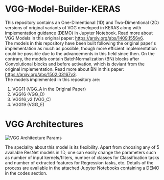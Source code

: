 # VGG-Model-Builder-KERAS

This repository contains an One-Dimentional (1D) and Two-Dimentional (2D) versions of original variants of VGG developed in KERAS along with implementation guidance (DEMO) in Jupyter Notebook. Read more about VGG Models in this original paper: https://arxiv.org/abs/1409.1556v6.  
The models in this repository have been built following the original paper's implementation as much as possible, though more efficient implementation could be possible due to the advancements in this field since then. On the contrary, the models contain BatchNormalization (BN) blocks after Convolutional blocks and before activation, which is deviant from the original implementation. Read more about BN in this paper: https://arxiv.org/abs/1502.03167v3.  
The models implemented in this repository are:
1. VGG11 (VGG_A in the Original Paper)
2. VGG16 (VGG_D)
3. VGG16_v2 (VGG_C)
4. VGG19 (VGG_E)

# VGG Architectures
![VGG Architecture Params](https://github.com/Sakib1263/1DResNet-KERAS/blob/main/Documents/ResNet.png "ResNet Parameters")  

The speciality about this model is its flexibility. Apart from choosing any of 5 available ResNet models in 1D, one can easily change the parameters such as number of input kernels/filters, number of classes for Classification tasks and number of extracted features for Regression tasks, etc. Details of the process are available in the attached Jupyter Notebooks containing a DEMO in the codes section.

